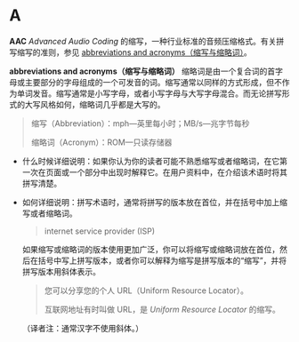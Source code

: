 # A

**AAC** *Advanced Audio Coding* 的缩写，一种行业标准的音频压缩格式。有关拼写缩写的准则，参见 [abbreviations and acronyms（缩写与缩略词）](A.md)。

**abbreviations and acronyms（缩写与缩略词）** 缩略词是由一个复合词的首字母或主要部分的字母组成的一个可发音的词。缩写通常以同样的方式形成，但不作为单词发音。缩写通常是小写字母，或者小写字母与大写字母混合。而无论拼写形式的大写风格如何，缩略词几乎都是大写的。

> 缩写（Abbreviation）：mph—英里每小时；MB/s—兆字节每秒
>
> 缩略词（Acronym）：ROM—只读存储器

* 什么时候详细说明：如果你认为你的读者可能不熟悉缩写或者缩略词，在它第一次在页面或一个部分中出现时解释它。在用户资料中，在介绍该术语时将其拼写清楚。

* 如何详细说明：拼写术语时，通常将拼写的版本放在首位，并在括号中加上缩写或者缩略词。

    > internet service provider (ISP)

    如果缩写或缩略词的版本使用更加广泛，你可以将缩写或缩略词放在首位，然后在括号中写上拼写版本，或者你可以解释为缩写是拼写版本的“缩写”，并将拼写版本用斜体表示。

    > 您可以分享您的个人 URL（Uniform Resource Locator）。
    >
    > 互联网地址有时叫做 URL，是 *Uniform Resource Locator* 的缩写。

    （译者注：通常汉字不使用斜体。）
